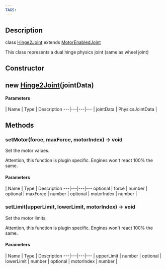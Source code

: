 ```yaml
---
TAGS:
---
```

## Description

class [Hinge2Joint](/classes/2.4/Hinge2Joint) extends [MotorEnabledJoint](/classes/2.4/MotorEnabledJoint)

This class represents a dual hinge physics joint (same as wheel joint)

## Constructor

## new [Hinge2Joint](/classes/2.4/Hinge2Joint)(jointData)



#### Parameters
 | Name | Type | Description
---|---|---|---
 | jointData | PhysicsJointData | 

## Methods

### setMotor(force, maxForce, motorIndex) &rarr; void

Set the motor values.

Attention, this function is plugin specific. Engines won't react 100% the same.

#### Parameters
 | Name | Type | Description
---|---|---|---
optional | force | number | 
optional | maxForce | number | 
optional | motorIndex | number | 
### setLimit(upperLimit, lowerLimit, motorIndex) &rarr; void

Set the motor limits.

Attention, this function is plugin specific. Engines won't react 100% the same.

#### Parameters
 | Name | Type | Description
---|---|---|---
 | upperLimit | number | 
optional | lowerLimit | number | 
optional | motorIndex | number | 
